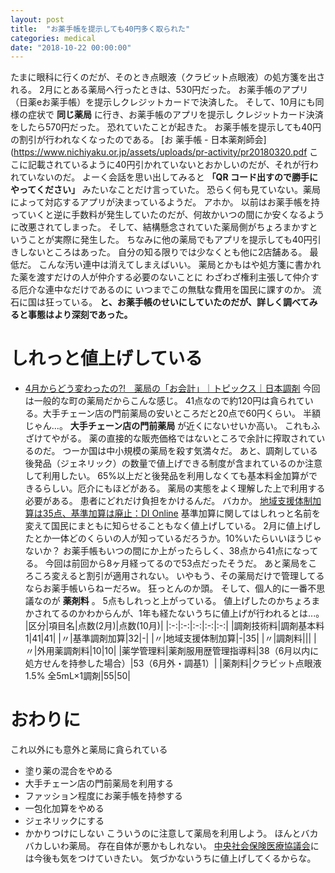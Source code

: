 ```yaml
---
layout: post
title:  "お薬手帳を提示しても40円多く取られた"
categories: medical
date: "2018-10-22 00:00:00"
---
```

 たまに眼科に行くのだが、そのとき点眼液（クラビット点眼液）の処方箋を出される。
2月にとある薬局へ行ったときは、530円だった。
お薬手帳のアプリ（日薬eお薬手帳）を提示しクレジットカードで決済した。
そして、10月にも同様の症状で **同じ薬局** に行き、お薬手帳のアプリを提示し
クレジットカード決済をしたら570円だった。
 恐れていたことが起きた。
お薬手帳を提示しても40円の割引が行われなくなったのである。
 [お 薬手帳 - 日本薬剤師会](https://www.nichiyaku.or.jp/assets/uploads/pr-activity/pr20180320.pdf
 ここに記載されているように40円引かれていないとおかしいのだが、それが行われていないのだ。
 よーく会話を思い出してみると **「QR コード出すので勝手にやってください」** みたいなことだけ言っていた。
恐らく何も見ていない。薬局によって対応するアプリが決まっているようだ。
 アホか。
 以前はお薬手帳を持っていくと逆に手数料が発生していたのだが、何故かいつの間にか安くなるように改悪されてしまった。
そして、結構懸念されていた薬局側がちょろまかすということが実際に発生した。
 ちなみに他の薬局でもアプリを提示しても40円引きしないところはあった。
自分の知る限りでは少なくとも他に2店舗ある。
 最低だ。
 こんな汚い連中は消えてしまえばいい。
 薬局とかもはや処方箋に書かれた薬を渡すだけの人が仲介する必要のないことに
わざわざ権利主張して仲介する厄介な連中なだけであるのに
いつまでこの無駄な費用を国民に課すのか。
流石に国は狂っている。
 **と、お薬手帳のせいにしていたのだが、詳しく調べてみると事態はより深刻であった。**
 # しれっと値上げしている
 - [4月からどう変わったの?!　薬局の「お会計」｜トピックス｜日本調剤](https://www.nicho.co.jp/topics/detail/18666/)
 今回は一般的な町の薬局だからこんな感じ。
41点なので約120円は貪られている。大手チェーン店の門前薬局の安いところだと20点で60円くらい。
半額じゃん...。
**大手チェーン店の門前薬局** が近くにないせいか高い。
これもふざけてやがる。
薬の直接的な販売価格ではないところで余計に搾取されているのだ。
つーか国は中小規模の薬局を殺す気満々だ。
 あと、調剤している後発品（ジェネリック）の数量で値上げできる制度が含まれているのか注意して利用したい。
65%以上だと後発品を利用しなくても基本料金加算ができるらしい。厄介にもほどがある。
薬局の実態をよく理解した上で利用する必要がある。
患者にどれだけ負担をかけるんだ。
バカか。
 [地域支援体制加算は35点、基準加算は廃止：DI Online](https://medical.nikkeibp.co.jp/leaf/mem/pub/di/trend/201802/554747.html)
 基準加算に関してはしれっと名前を変えて国民にまともに知らせることもなく値上げしている。
2月に値上げしたとか一体どのくらいの人が知っているだろうか。10%いたらいいほうじゃないか？
 お薬手帳もいつの間にか上がったらしく、38点から41点になってる。
今回は前回から8ヶ月経ってるので53点だったそうだ。
あと薬局をころころ変えると割引が適用されない。
いやもう、その薬局だけで管理してるならお薬手帳いらねーだろw。
狂っとんのか頭。
 そして、個人的に一番不思議なのが **薬剤料** 。
5点もしれっと上がっている。
値上げしたのかちょろまかされてるのかわからんが、1年も経たないうちに値上げが行われるとは...。
 |区分|項目名|点数(2月)|点数(10月)|
|:-:|:-:|:-:|:-:|:-:|
|調剤技術料|調剤基本料1|41|41|
|〃|基準調剤加算|32|-|
|〃|地域支援体制加算|-|35|
|〃|調剤料|||
|〃|外用薬調剤料|10|10|
|薬学管理料|薬剤服用歴管理指導料|38（6月以内に処方せんを持参した場合）|53（6月外・調基1）|
|薬剤料|クラビット点眼液1.5% 全5mL×1調剤|55|50|
 # おわりに
 これ以外にも意外と薬局に貪られている
 - 塗り薬の混合をやめる
- 大手チェーン店の門前薬局を利用する
- ファッション程度にお薬手帳を持参する
- 一包化加算をやめる
- ジェネリックにする
- かかりつけにしない
 こういうのに注意して薬局を利用しよう。
ほんとバカバカしいわ薬局。
 存在自体が悪かもしれない。
 [中央社会保険医療協議会](https://www.mhlw.go.jp/stf/shingi/shingi-chuo_128154.html)には今後も気をつけていきたい。
 気づかないうちに値上げしてくるからな。
